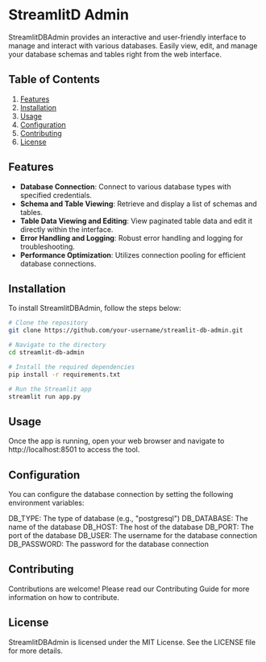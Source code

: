 # StreamlitD Admin

StreamlitDBAdmin provides an interactive and user-friendly interface to manage and interact with various databases. Easily view, edit, and manage your database schemas and tables right from the web interface.

## Table of Contents

1. [Features](#features)
2. [Installation](#installation)
3. [Usage](#usage)
4. [Configuration](#configuration)
5. [Contributing](#contributing)
6. [License](#license)

## Features

- **Database Connection**: Connect to various database types with specified credentials.
- **Schema and Table Viewing**: Retrieve and display a list of schemas and tables.
- **Table Data Viewing and Editing**: View paginated table data and edit it directly within the interface.
- **Error Handling and Logging**: Robust error handling and logging for troubleshooting.
- **Performance Optimization**: Utilizes connection pooling for efficient database connections.

## Installation

To install StreamlitDBAdmin, follow the steps below:

```bash
# Clone the repository
git clone https://github.com/your-username/streamlit-db-admin.git

# Navigate to the directory
cd streamlit-db-admin

# Install the required dependencies
pip install -r requirements.txt

# Run the Streamlit app
streamlit run app.py
```

## Usage

Once the app is running, open your web browser and navigate to http://localhost:8501 to access the tool.

## Configuration

You can configure the database connection by setting the following environment variables:

DB_TYPE: The type of database (e.g., "postgresql")
DB_DATABASE: The name of the database
DB_HOST: The host of the database
DB_PORT: The port of the database
DB_USER: The username for the database connection
DB_PASSWORD: The password for the database connection

## Contributing

Contributions are welcome! Please read our Contributing Guide for more information on how to contribute.

## License

StreamlitDBAdmin is licensed under the MIT License. See the LICENSE file for more details.
